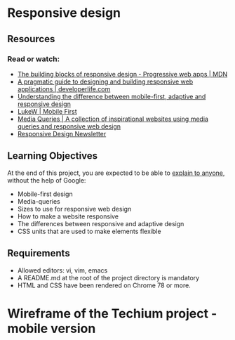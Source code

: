 # Responsive design

## Resources
### Read or watch:

- [The building blocks of responsive design - Progressive web apps | MDN](https://intranet.aluswe.com/rltoken/w99g24tQnKaW_bFYu4yn9g)
- [A pragmatic guide to designing and building responsive web applications | developerlife.com](https://intranet.aluswe.com/rltoken/_Jp3-ZZgmx9YAnGzz7XQDg)
- [Understanding the difference between mobile-first, adaptive and responsive design](https://intranet.aluswe.com/rltoken/bQi81J9WbzXZzvRCqXdecw)
- [LukeW | Mobile First](https://intranet.aluswe.com/rltoken/yzm7hmicxyzT60TdFfMT7w)
- [Media Queries | A collection of inspirational websites using media queries and responsive web design](https://intranet.aluswe.com/rltoken/PqArRPtHixQ9AXlqHFYz7g)
- [Responsive Design Newsletter](https://intranet.aluswe.com/rltoken/Ns5mpWBzoEfMOpcFSfAn6g)

## Learning Objectives

At the end of this project, you are expected to be able to [explain to anyone](https://intranet.aluswe.com/rltoken/Kjxo6XLgeTLFxVgeGIxhQA), without the help of Google:

- Mobile-first design
- Media-queries
- Sizes to use for responsive web design
- How to make a website responsive
- The differences between responsive and adaptive design
- CSS units that are used to make elements flexible

## Requirements
- Allowed editors: vi, vim, emacs
- A README.md at the root of the project directory is mandatory
- HTML and CSS have been rendered on Chrome 78 or more.

# Wireframe of the Techium project - mobile version